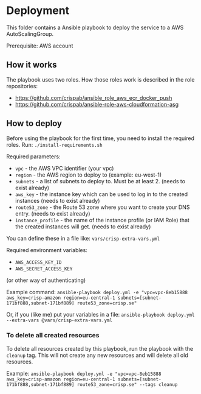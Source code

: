 # Deployment

This folder contains a Ansible playbook to deploy the service
to a AWS AutoScalingGroup.

Prerequisite: AWS account


## How it works

The playbook uses two roles. How those roles work is described in the role repositories: 

* https://github.com/crispab/ansible_role_aws_ecr_docker_push
* https://github.com/crispab/ansible-role-aws-cloudformation-asg

## How to deploy

Before using the playbook for the first time, you need to install the required roles.
Run: `./install-requirements.sh`

Required parameters:

* `vpc` - the AWS VPC identifier (your vpc)
* `region` - the AWS region to deploy to (example: eu-west-1)
* `subnets` - a list of subnets to deploy to. Must be at least 2. (needs to exist already)
* `aws_key` - the instance key which can be used to log in to the created instances (needs to exist already)
* `route53_zone` - the Route 53 zone where you want to create your DNS entry. (needs to exist already)
* `instance_profile` - the name of the instance profile (or IAM Role) that the created instances will get. (needs to exist already)

You can define these in a file like: `vars/crisp-extra-vars.yml`


Required environment variables:
* `AWS_ACCESS_KEY_ID`
* `AWS_SECRET_ACCESS_KEY`

(or other way of authenticating)

Example command: `ansible-playbook deploy.yml -e "vpc=vpc-8eb15888 aws_key=crisp-amazon region=eu-central-1 subnets=[subnet-171bf888,subnet-171bf889] route53_zone=crisp.se"`

Or, if you (like me) put your variables in a file:
`ansible-playbook deploy.yml --extra-vars @vars/crisp-extra-vars.yml`


### To delete all created resources

To delete all resources created by this playbook, 
run the playbook with the `cleanup` tag. This will not create
any new resources and will delete all old resources. 

Example: `ansible-playbook deploy.yml -e "vpc=vpc-8eb15888 aws_key=crisp-amazon region=eu-central-1 subnets=[subnet-171bf888,subnet-171bf889] route53_zone=crisp.se" --tags cleanup`
